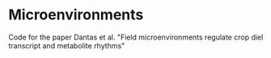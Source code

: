 # Microenvironments
Code for the paper Dantas et al. "Field microenvironments regulate crop diel transcript and metabolite rhythms"
